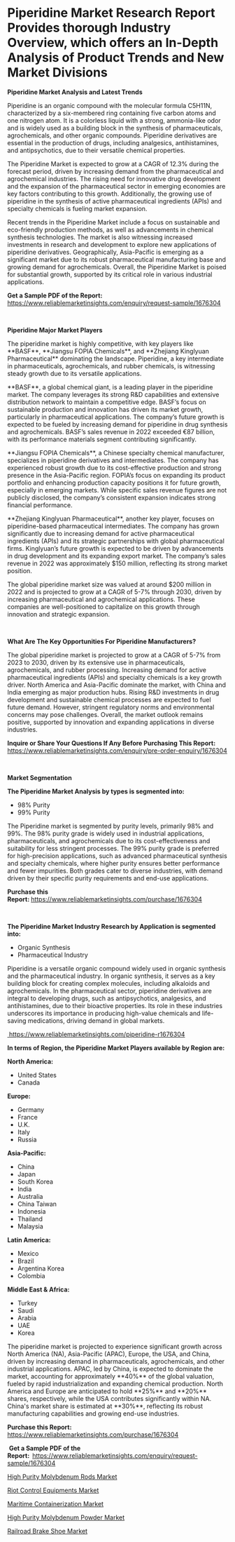<p><h1>Piperidine Market Research Report Provides thorough Industry Overview, which offers an In-Depth Analysis of Product Trends and New Market Divisions</h1></p><p><strong>Piperidine Market Analysis and Latest Trends</strong></p>
<p><p>Piperidine is an organic compound with the molecular formula C5H11N, characterized by a six-membered ring containing five carbon atoms and one nitrogen atom. It is a colorless liquid with a strong, ammonia-like odor and is widely used as a building block in the synthesis of pharmaceuticals, agrochemicals, and other organic compounds. Piperidine derivatives are essential in the production of drugs, including analgesics, antihistamines, and antipsychotics, due to their versatile chemical properties.</p><p>The Piperidine Market is expected to grow at a CAGR of 12.3% during the forecast period, driven by increasing demand from the pharmaceutical and agrochemical industries. The rising need for innovative drug development and the expansion of the pharmaceutical sector in emerging economies are key factors contributing to this growth. Additionally, the growing use of piperidine in the synthesis of active pharmaceutical ingredients (APIs) and specialty chemicals is fueling market expansion.</p><p>Recent trends in the Piperidine Market include a focus on sustainable and eco-friendly production methods, as well as advancements in chemical synthesis technologies. The market is also witnessing increased investments in research and development to explore new applications of piperidine derivatives. Geographically, Asia-Pacific is emerging as a significant market due to its robust pharmaceutical manufacturing base and growing demand for agrochemicals. Overall, the Piperidine Market is poised for substantial growth, supported by its critical role in various industrial applications.</p></p>
<p><strong>Get a Sample PDF of the Report:&nbsp;</strong> <a href="https://www.reliablemarketinsights.com/enquiry/request-sample/1676304?utm_campaign=2041&utm_medium=2&utm_source=Github&utm_content=ia&utm_term=29012025&utm_id=piperidine">https://www.reliablemarketinsights.com/enquiry/request-sample/1676304</a></p>
<p>&nbsp;</p>
<p><strong>Piperidine Major Market Players</strong></p>
<p><p>The piperidine market is highly competitive, with key players like **BASF**, **Jiangsu FOPIA Chemicals**, and **Zhejiang Kinglyuan Pharmaceutical** dominating the landscape. Piperidine, a key intermediate in pharmaceuticals, agrochemicals, and rubber chemicals, is witnessing steady growth due to its versatile applications.</p><p>**BASF**, a global chemical giant, is a leading player in the piperidine market. The company leverages its strong R&D capabilities and extensive distribution network to maintain a competitive edge. BASF’s focus on sustainable production and innovation has driven its market growth, particularly in pharmaceutical applications. The company’s future growth is expected to be fueled by increasing demand for piperidine in drug synthesis and agrochemicals. BASF’s sales revenue in 2022 exceeded €87 billion, with its performance materials segment contributing significantly.</p><p>**Jiangsu FOPIA Chemicals**, a Chinese specialty chemical manufacturer, specializes in piperidine derivatives and intermediates. The company has experienced robust growth due to its cost-effective production and strong presence in the Asia-Pacific region. FOPIA’s focus on expanding its product portfolio and enhancing production capacity positions it for future growth, especially in emerging markets. While specific sales revenue figures are not publicly disclosed, the company’s consistent expansion indicates strong financial performance.</p><p>**Zhejiang Kinglyuan Pharmaceutical**, another key player, focuses on piperidine-based pharmaceutical intermediates. The company has grown significantly due to increasing demand for active pharmaceutical ingredients (APIs) and its strategic partnerships with global pharmaceutical firms. Kinglyuan’s future growth is expected to be driven by advancements in drug development and its expanding export market. The company’s sales revenue in 2022 was approximately $150 million, reflecting its strong market position.</p><p>The global piperidine market size was valued at around $200 million in 2022 and is projected to grow at a CAGR of 5-7% through 2030, driven by increasing pharmaceutical and agrochemical applications. These companies are well-positioned to capitalize on this growth through innovation and strategic expansion.</p></p>
<p>&nbsp;</p>
<p><strong>What Are The Key Opportunities For Piperidine Manufacturers?</strong></p>
<p><p>The global piperidine market is projected to grow at a CAGR of 5-7% from 2023 to 2030, driven by its extensive use in pharmaceuticals, agrochemicals, and rubber processing. Increasing demand for active pharmaceutical ingredients (APIs) and specialty chemicals is a key growth driver. North America and Asia-Pacific dominate the market, with China and India emerging as major production hubs. Rising R&D investments in drug development and sustainable chemical processes are expected to fuel future demand. However, stringent regulatory norms and environmental concerns may pose challenges. Overall, the market outlook remains positive, supported by innovation and expanding applications in diverse industries.</p></p>
<p><strong>Inquire or Share Your Questions If Any Before Purchasing This Report:</strong> <a href="https://www.reliablemarketinsights.com/enquiry/pre-order-enquiry/1676304?utm_campaign=2041&utm_medium=2&utm_source=Github&utm_content=ia&utm_term=29012025&utm_id=piperidine">https://www.reliablemarketinsights.com/enquiry/pre-order-enquiry/1676304</a></p>
<p>&nbsp;</p>
<p><strong>Market Segmentation</strong></p>
<p><strong>The Piperidine Market Analysis by types is segmented into:</strong></p>
<p><ul><li>98% Purity</li><li>99% Purity</li></ul></p>
<p><p>The Piperidine market is segmented by purity levels, primarily 98% and 99%. The 98% purity grade is widely used in industrial applications, pharmaceuticals, and agrochemicals due to its cost-effectiveness and suitability for less stringent processes. The 99% purity grade is preferred for high-precision applications, such as advanced pharmaceutical synthesis and specialty chemicals, where higher purity ensures better performance and fewer impurities. Both grades cater to diverse industries, with demand driven by their specific purity requirements and end-use applications.</p></p>
<p><strong>Purchase this Report:&nbsp;</strong><a href="https://www.reliablemarketinsights.com/purchase/1676304?utm_campaign=2041&utm_medium=2&utm_source=Github&utm_content=ia&utm_term=29012025&utm_id=piperidine">https://www.reliablemarketinsights.com/purchase/1676304</a></p>
<p>&nbsp;</p>
<p><strong>The Piperidine Market Industry Research by Application is segmented into:</strong></p>
<p><ul><li>Organic Synthesis</li><li>Pharmaceutical Industry</li></ul></p>
<p><p>Piperidine is a versatile organic compound widely used in organic synthesis and the pharmaceutical industry. In organic synthesis, it serves as a key building block for creating complex molecules, including alkaloids and agrochemicals. In the pharmaceutical sector, piperidine derivatives are integral to developing drugs, such as antipsychotics, analgesics, and antihistamines, due to their bioactive properties. Its role in these industries underscores its importance in producing high-value chemicals and life-saving medications, driving demand in global markets.</p></p>
<p><a href="https://www.reliablemarketinsights.com/piperidine-r1676304?utm_campaign=2041&utm_medium=2&utm_source=Github&utm_content=ia&utm_term=29012025&utm_id=piperidine">&nbsp;https://www.reliablemarketinsights.com/piperidine-r1676304</a></p>
<p><strong>In terms of Region, the Piperidine Market Players available by Region are:</strong></p>
<p>
    <p> <strong> North America: </strong>
        <ul>
            <li>United States</li>
            <li>Canada</li>
        </ul>
        </p> 
    <p> <strong> Europe: </strong>
        <ul>
            <li>Germany</li>
            <li>France</li>
            <li>U.K.</li>
            <li>Italy</li>
            <li>Russia</li>
        </ul>
        </p> 
    <p> <strong> Asia-Pacific: </strong>
        <ul>
            <li>China</li>
            <li>Japan</li>
            <li>South Korea</li>
            <li>India</li>
            <li>Australia</li>
            <li>China Taiwan</li>
            <li>Indonesia</li>
            <li>Thailand</li>
            <li>Malaysia</li>
        </ul>
        </p> 
    <p> <strong> Latin America: </strong>
        <ul>
            <li>Mexico</li>
            <li>Brazil</li>
            <li>Argentina Korea</li>
            <li>Colombia</li>
        </ul>
        </p> 
    <p> <strong> Middle East & Africa: </strong>
        <ul>
            <li>Turkey</li>
            <li>Saudi</li>
            <li>Arabia</li>
            <li>UAE</li>
            <li>Korea</li>
        </ul>
    </p>
    </p>
<p><p>The piperidine market is projected to experience significant growth across North America (NA), Asia-Pacific (APAC), Europe, the USA, and China, driven by increasing demand in pharmaceuticals, agrochemicals, and other industrial applications. APAC, led by China, is expected to dominate the market, accounting for approximately **40%** of the global valuation, fueled by rapid industrialization and expanding chemical production. North America and Europe are anticipated to hold **25%** and **20%** shares, respectively, while the USA contributes significantly within NA. China's market share is estimated at **30%**, reflecting its robust manufacturing capabilities and growing end-use industries.</p></p>
<p><strong>Purchase this Report: </strong><a href="https://www.reliablemarketinsights.com/purchase/1676304?utm_campaign=2041&utm_medium=2&utm_source=Github&utm_content=ia&utm_term=29012025&utm_id=piperidine">https://www.reliablemarketinsights.com/purchase/1676304</a></p>
<p>&nbsp;<strong>Get a Sample PDF of the Report:&nbsp;&nbsp;</strong><a href="https://www.reliablemarketinsights.com/enquiry/request-sample/1676304?utm_campaign=2041&utm_medium=2&utm_source=Github&utm_content=ia&utm_term=29012025&utm_id=piperidine">https://www.reliablemarketinsights.com/enquiry/request-sample/1676304</a></p>
<p><strong></strong></p>
<p><p><a href="https://www.linkedin.com/pulse/latest-trends-applications-growth-forecast-global-brehc?utm_campaign=2041&utm_medium=2&utm_source=Github&utm_content=ia&utm_term=29012025&utm_id=piperidine">High Purity Molybdenum Rods Market</a></p><p><a href="https://www.linkedin.com/pulse/riot-control-equipments-market-analysis-forecast-116-a4zdc?utm_campaign=2041&utm_medium=2&utm_source=Github&utm_content=ia&utm_term=29012025&utm_id=piperidine">Riot Control Equipments Market</a></p><p><a href="https://www.linkedin.com/pulse/market-trends-maritime-containerization-industry-size-share-rtupc?utm_campaign=2041&utm_medium=2&utm_source=Github&utm_content=ia&utm_term=29012025&utm_id=piperidine">Maritime Containerization Market</a></p><p><a href="https://www.linkedin.com/pulse/global-high-purity-molybdenum-powder-market-study-2025-2032-nvpbc?utm_campaign=2041&utm_medium=2&utm_source=Github&utm_content=ia&utm_term=29012025&utm_id=piperidine">High Purity Molybdenum Powder Market</a></p><p><a href="https://www.linkedin.com/pulse/research-report-analysis-railroad-brake-shoe-market-size-share-c2jqe?utm_campaign=2041&utm_medium=2&utm_source=Github&utm_content=ia&utm_term=29012025&utm_id=piperidine">Railroad Brake Shoe Market</a></p></p>